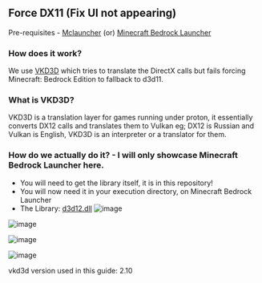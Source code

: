 ## Force DX11 (Fix UI not appearing)

Pre-requisites - [Mclauncher](https://github.com/MCMrARM/mc-w10-version-launcher/releases/tag/0.4.0) (or) [Minecraft Bedrock Launcher](https://bedrocklauncher.github.io/)
### How does it work?

We use [VKD3D](https://github.com/HansKristian-Work/vkd3d-proton) which tries to translate the DirectX calls but fails forcing Minecraft: Bedrock Edition to fallback to d3d11.
### What is VKD3D?

VKD3D is a translation layer for games running under proton, it essentially converts DX12 calls and translates them to Vulkan eg; DX12 is Russian and Vulkan is English, VKD3D is an interpreter or a translator for them.

### How do we actually do it? - I will only showcase Minecraft Bedrock Launcher here.

* You will need to get the library itself, it is in this repository!
* You will now need it in your execution directory, on Minecraft Bedrock Launcher
* The Library: [d3d12.dll](https://raw.githubusercontent.com/Hzqkii/DX11-Bedrock-Guide/main/d3d12.dll)
![image](https://github.com/Hzqkii/DX11-Bedrock-Guide/assets/128440086/fa39abba-efe9-4f02-9139-904588779460)

![image](https://github.com/Hzqkii/DX11-Bedrock-Guide/assets/128440086/2a9edc6b-107a-4246-a74e-bc16d3a366cf)

![image](https://github.com/Hzqkii/DX11-Bedrock-Guide/assets/128440086/688155dc-24f0-46eb-a234-fa7737c4e85d)

![image](https://github.com/Hzqkii/DX11-Bedrock-Guide/assets/128440086/b479cc82-866b-4a52-9777-c2183c170795)


vkd3d version used in this guide: 2.10
